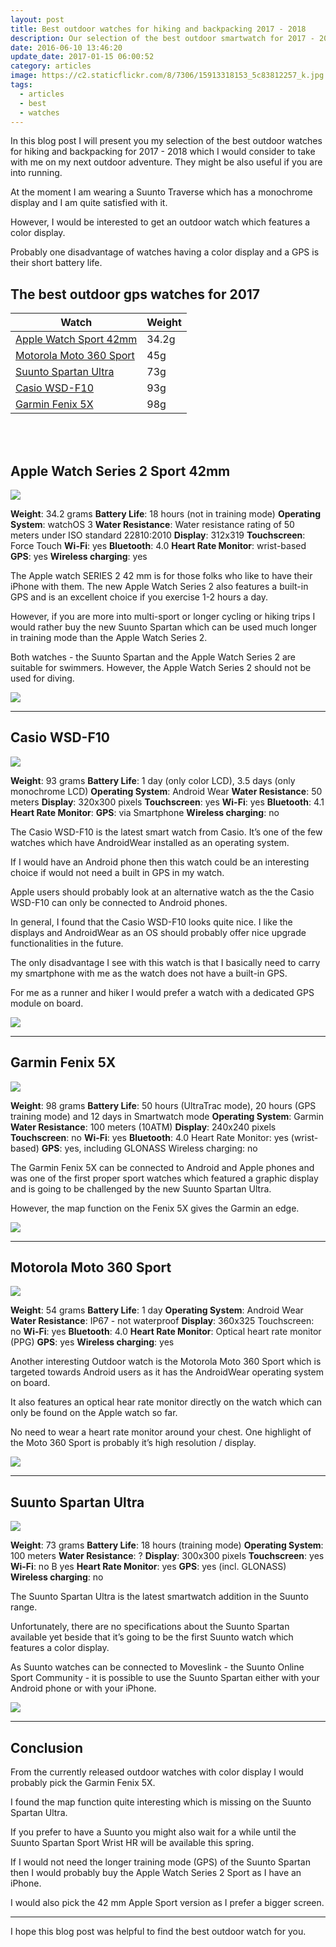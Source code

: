 ```yaml
---
layout: post
title: Best outdoor watches for hiking and backpacking 2017 - 2018
description: Our selection of the best outdoor smartwatch for 2017 - 2018.
date: 2016-06-10 13:46:20
update_date: 2017-01-15 06:00:52
category: articles
image: https://c2.staticflickr.com/8/7306/15913318153_5c83812257_k.jpg
tags:
  - articles
  - best
  - watches
---
```


In this blog post I will present you my selection of the best outdoor watches for hiking and backpacking for 2017 - 2018 which I would consider to take with me on my next outdoor adventure. They might be also useful if you are into running.

At the moment I am wearing a Suunto Traverse which has a monochrome display and I am quite satisfied with it.

However, I would be interested to get an outdoor watch which features a color display.

Probably one disadvantage of watches having a color display and a GPS is their short battery life.

<amp-img src="https://c2.staticflickr.com/8/7306/15913318153_5c83812257_k.jpg" width="2048" height="1360" alt="Best outdoor GPS watches 2017 - 2018" layout="responsive"></amp-img>

<!--more-->

## The best outdoor gps watches for 2017

<div class="table-responsive">
<table class="table table-hover table-bordered list_items">
        <thead>
             <tr>
                <th>Watch</th><th>Weight</th>
             </tr>
        </thead>
        <tbody>
<tr>
<td><a href="http://amzn.to/2jLZIuO" rel="nofollow">Apple Watch Sport 42mm</a>
</td>
<td>34.2g
</td>
</tr>
<tr>
<td><a href="http://amzn.to/1t7QAFm" rel="nofollow">Motorola Moto 360 Sport</a>
</td>
<td>45g
</td>
</tr>
<tr>
<td><a href="http://amzn.to/2iqbE9B" rel="nofollow">Suunto Spartan Ultra</a>
</td>
<td>73g
</td>
</tr>
<tr>
<td><a href="http://amzn.to/1YdNH1H" rel="nofollow">Casio WSD-F10</a>
</td>
<td>93g
</td>
</tr>
<tr>
<td><a href="http://amzn.to/2jkTcij" rel="nofollow">Garmin Fenix 5X</a>
</td>
<td>98g
</td>
</tr>
</tbody>
</table>
</div>
<br>
<script src="//z-na.amazon-adsystem.com/widgets/onejs?MarketPlace=US&adInstanceId=cc781bfd-577f-4efb-9da6-75cb9fc7d1c2"></script>
<br>


## Apple Watch Series 2 Sport 42mm

<a rel="nofollow" target="_blank"  href="https://www.amazon.com/gp/product/B01BKSC14I/ref=as_li_tl?ie=UTF8&camp=1789&creative=9325&creativeASIN=B01BKSC14I&linkCode=as2&tag=hikeve-20&linkId=5781bd3b5a1ce59a4d231514776f4aff"><img border="0" src="//ws-na.amazon-adsystem.com/widgets/q?_encoding=UTF8&MarketPlace=US&ASIN=B01BKSC14I&ServiceVersion=20070822&ID=AsinImage&WS=1&Format=_SL250_&tag=hikeve-20" ></a><img src="//ir-na.amazon-adsystem.com/e/ir?t=hikeve-20&l=am2&o=1&a=B01BKSC14I" width="1" height="1" border="0" alt="" style="border:none !important; margin:0px !important;" />

**Weight**: 34.2 grams
**Battery Life**: 18 hours (not in training mode)
**Operating System**: watchOS 3
**Water Resistance**: Water resistance rating of 50 meters under ISO standard 22810:2010
**Display**: 312x319
**Touchscreen**: Force Touch
**Wi-Fi**: yes
**Bluetooth**: 4.0
**Heart Rate Monitor**: wrist-based
**GPS**: yes
**Wireless charging**: yes

The Apple watch SERIES 2 42 mm is for those folks who like to have their iPhone with them. The new Apple Watch Series 2 also features a built-in GPS and is an excellent choice if you exercise 1-2 hours a day.

However, if you are more into multi-sport or longer cycling or hiking trips I would rather buy the new Suunto Spartan which can be used much longer in training mode than the Apple Watch Series 2.

Both watches - the Suunto Spartan and the Apple Watch Series 2 are suitable for swimmers. However, the Apple Watch Series 2 should not be used for diving.

<a href="http://amzn.to/2jLZIuO" rel="nofollow"><img src="http://www.hikeventures.com/buy.gif"></a>


<hr>

## Casio WSD-F10

<a href="https://www.amazon.com/gp/product/B01CY1QXR6/ref=as_li_tl?ie=UTF8&camp=1789&creative=9325&creativeASIN=B01CY1QXR6&linkCode=as2&tag=hikeve-20&linkId=e259bc0b895c4a2b5cc6dec4c027ab7f"><img border="0" src="//ws-na.amazon-adsystem.com/widgets/q?_encoding=UTF8&MarketPlace=US&ASIN=B01CY1QXR6&ServiceVersion=20070822&ID=AsinImage&WS=1&Format=_SL250_&tag=hikeve-20" ></a><img src="//ir-na.amazon-adsystem.com/e/ir?t=hikeve-20&l=am2&o=1&a=B01CY1QXR6" width="1" height="1" border="0" alt="Casio WSD-F10" style="border:none !important; margin:0px !important;" />

**Weight**: 93 grams
**Battery Life**: 1 day (only color LCD), 3.5 days (only monochrome LCD)
**Operating System**: Android Wear
**Water Resistance**: 50 meters
**Display**: 320x300 pixels
**Touchscreen**: yes
**Wi-Fi**: yes
**Bluetooth**: 4.1
**Heart Rate Monitor**:
**GPS**: via Smartphone
**Wireless charging**: no

The Casio WSD-F10 is the latest smart watch from Casio. It’s one of the few watches which have AndroidWear installed as an operating system.

If I would have an Android phone then this watch could be an interesting choice if would not need a built in GPS in my watch.

Apple users should probably look at an alternative watch as the the Casio WSD-F10 can only be connected to Android phones.

In general, I found that the Casio WSD-F10 looks quite nice. I like the displays and AndroidWear as an OS should probably offer nice upgrade functionalities in the future.

The only disadvantage I see with this watch is that I basically need to carry my smartphone with me as the watch does not have a built-in GPS.

For me as a runner and hiker I would prefer a watch with a dedicated GPS module on board.

<a href="http://amzn.to/1YdNH1H" rel="nofollow"><img src="http://www.hikeventures.com/buy.gif"></a>

<hr>

## Garmin Fenix 5X

<a target="_blank"  href="https://www.amazon.com/gp/product/B01MQX3306/ref=as_li_tl?ie=UTF8&camp=1789&creative=9325&creativeASIN=B01MQX3306&linkCode=as2&tag=hikeve-20&linkId=85e41c5bccf9b616397af8b4fbf4b8f1"><img border="0" src="//ws-na.amazon-adsystem.com/widgets/q?_encoding=UTF8&MarketPlace=US&ASIN=B01MQX3306&ServiceVersion=20070822&ID=AsinImage&WS=1&Format=_SL250_&tag=hikeve-20" ></a><img src="//ir-na.amazon-adsystem.com/e/ir?t=hikeve-20&l=am2&o=1&a=B01MQX3306" width="1" height="1" border="0" alt="Garmin Fenix 5" style="border:none !important; margin:0px !important;" />

**Weight**: 98 grams
**Battery Life**: 50 hours (UltraTrac mode), 20 hours (GPS training mode) and 12 days in Smartwatch mode
**Operating System**: Garmin
**Water Resistance**: 100 meters (10ATM)
**Display**: 240x240 pixels
**Touchscreen**: no
**Wi-Fi**: yes
**Bluetooth**: 4.0
Heart Rate Monitor: yes (wrist-based)
**GPS**: yes, including GLONASS
Wireless charging: no

The Garmin Fenix 5X can be connected to Android and Apple phones and was one of the first proper sport watches which featured a graphic display and is going to be challenged by the new Suunto Spartan Ultra.

However, the map function on the Fenix 5X gives the Garmin an edge.

<a href="http://amzn.to/2jkTcij" rel="nofollow"><img src="http://www.hikeventures.com/buy.gif"></a>

<hr>

## Motorola Moto 360 Sport

<a href="https://www.amazon.com/gp/product/B016CKHAZO/ref=as_li_tl?ie=UTF8&camp=1789&creative=9325&creativeASIN=B016CKHAZO&linkCode=as2&tag=hikeve-20&linkId=4c6098a87f5b1865e89b5e207acc1007" rel="nofollow"><img border="0" src="//ws-na.amazon-adsystem.com/widgets/q?_encoding=UTF8&MarketPlace=US&ASIN=B016CKHAZO&ServiceVersion=20070822&ID=AsinImage&WS=1&Format=_SL250_&tag=hikeve-20" ></a><img src="//ir-na.amazon-adsystem.com/e/ir?t=hikeve-20&l=am2&o=1&a=B016CKHAZO" width="1" height="1" border="0" alt="Motorola Moto 360 Sport" style="border:none !important; margin:0px !important;" />

**Weight**: 54 grams
**Battery Life**: 1 day
**Operating System**: Android Wear
**Water Resistance**: IP67 - not waterproof
**Display**: 360x325
Touchscreen: no
**Wi-Fi**: yes
**Bluetooth**: 4.0
**Heart Rate Monitor**: Optical heart rate monitor (PPG)
**GPS**: yes
**Wireless charging**: yes

Another interesting Outdoor watch is the Motorola Moto 360 Sport which is targeted towards Android users as it has the AndroidWear operating system on board.

It also features an optical hear rate monitor directly on the watch which can only be found on the Apple watch so far.

No need to wear a heart rate monitor around your chest. One highlight of the Moto 360 Sport is probably it’s high resolution / display.

<a href="http://amzn.to/1RWNLvb" rel="nofollow"><img src="http://www.hikeventures.com/buy.gif"></a>

<hr>

## Suunto Spartan Ultra

<a href="https://www.amazon.com/gp/product/B01I05C446/ref=as_li_tl?ie=UTF8&camp=1789&creative=9325&creativeASIN=B01I05C446&linkCode=as2&tag=hikeve-20&linkId=c2ad8fc23315853230439ded9ec5099b" rel="nofollow"><img border="0" src="//ws-na.amazon-adsystem.com/widgets/q?_encoding=UTF8&MarketPlace=US&ASIN=B01I05C446&ServiceVersion=20070822&ID=AsinImage&WS=1&Format=_SL250_&tag=hikeve-20" ></a><img src="//ir-na.amazon-adsystem.com/e/ir?t=hikeve-20&l=am2&o=1&a=B01I05C446" width="1" height="1" border="0" alt="Suunto Spartan Ultra" style="border:none !important; margin:0px !important;" />

**Weight**: 73 grams
**Battery Life**: 18 hours (training mode)
**Operating System**: 100 meters
**Water Resistance**: ?
**Display**: 300x300 pixels
**Touchscreen**: yes
**Wi-Fi**: no
B yes
**Heart Rate Monitor**: yes
**GPS**: yes (incl. GLONASS)
**Wireless charging**: no

The Suunto Spartan Ultra is the latest smartwatch addition in the Suunto range.

Unfortunately, there are no specifications about the Suunto Spartan available yet beside that it’s going to be the first Suunto watch which features a color display.

As Suunto watches can be connected to Moveslink - the Suunto Online Sport Community - it is possible to use the Suunto Spartan either with your Android phone or with your iPhone.

<a href="http://amzn.to/2iqbE9B" rel="nofollow"><img src="http://www.hikeventures.com/buy.gif"></a>

<hr>

## Conclusion

From the currently released outdoor watches with color display I would probably pick the Garmin Fenix 5X.

I found the map function quite interesting which is missing on the Suunto Spartan Ultra.

If you prefer to have a Suunto you might also wait for a while until the Suunto Spartan Sport Wrist HR will be available this spring.

If I would not need the longer training mode (GPS) of the Suunto Spartan then I would probably buy the Apple Watch Series 2 Sport as I have an iPhone.

I would also pick the 42 mm Apple Sport version as I prefer a bigger screen.

---

I hope this blog post was helpful to find the best outdoor watch for you.
